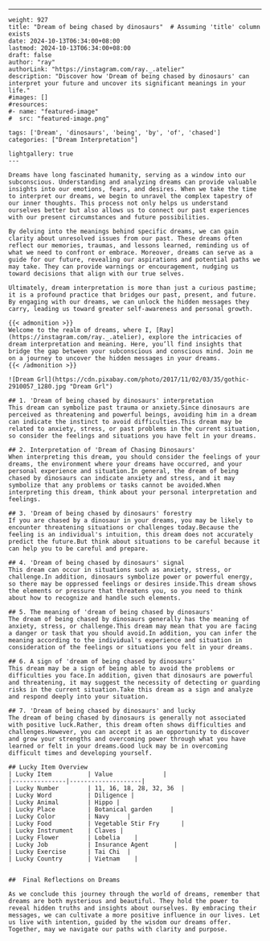 ---
    weight: 927
    title: "Dream of being chased by dinosaurs"  # Assuming 'title' column exists
    date: 2024-10-13T06:34:00+08:00
    lastmod: 2024-10-13T06:34:00+08:00
    draft: false
    author: "ray"
    authorLink: "https://instagram.com/ray._.atelier"
    description: "Discover how 'Dream of being chased by dinosaurs' can interpret your future and uncover its significant meanings in your life."
    #images: []
    #resources:
    #- name: "featured-image"
    #  src: "featured-image.png"
    
    tags: ['Dream', 'dinosaurs', 'being', 'by', 'of', 'chased']
    categories: ["Dream Interpretation"]
    
    lightgallery: true
    ---
    
    Dreams have long fascinated humanity, serving as a window into our subconscious. Understanding and analyzing dreams can provide valuable insights into our emotions, fears, and desires. When we take the time to interpret our dreams, we begin to unravel the complex tapestry of our inner thoughts. This process not only helps us understand ourselves better but also allows us to connect our past experiences with our present circumstances and future possibilities.
    
    By delving into the meanings behind specific dreams, we can gain clarity about unresolved issues from our past. These dreams often reflect our memories, traumas, and lessons learned, reminding us of what we need to confront or embrace. Moreover, dreams can serve as a guide for our future, revealing our aspirations and potential paths we may take. They can provide warnings or encouragement, nudging us toward decisions that align with our true selves.
    
    Ultimately, dream interpretation is more than just a curious pastime; it is a profound practice that bridges our past, present, and future. By engaging with our dreams, we can unlock the hidden messages they carry, leading us toward greater self-awareness and personal growth.
    
    {{< admonition >}}
    Welcome to the realm of dreams, where I, [Ray](https://instagram.com/ray._.atelier), explore the intricacies of dream interpretation and meaning. Here, you’ll find insights that bridge the gap between your subconscious and conscious mind. Join me on a journey to uncover the hidden messages in your dreams.
    {{< /admonition >}}
    
    ![Dream Grl](https://cdn.pixabay.com/photo/2017/11/02/03/35/gothic-2910057_1280.jpg "Dream Grl")
    
    ## 1. 'Dream of being chased by dinosaurs' interpretation
    This dream can symbolize past trauma or anxiety.Since dinosaurs are perceived as threatening and powerful beings, avoiding him in a dream can indicate the instinct to avoid difficulties.This dream may be related to anxiety, stress, or past problems in the current situation, so consider the feelings and situations you have felt in your dreams.
    
    ## 2. Interpretation of 'Dream of Chasing Dinosaurs'
    When interpreting this dream, you should consider the feelings of your dreams, the environment where your dreams have occurred, and your personal experience and situation.In general, the dream of being chased by dinosaurs can indicate anxiety and stress, and it may symbolize that any problems or tasks cannot be avoided.When interpreting this dream, think about your personal interpretation and feelings.
    
    ## 3. 'Dream of being chased by dinosaurs' forestry
    If you are chased by a dinosaur in your dreams, you may be likely to encounter threatening situations or challenges today.Because the feeling is an individual's intuition, this dream does not accurately predict the future.But think about situations to be careful because it can help you to be careful and prepare.
    
    ## 4. 'Dream of being chased by dinosaurs' signal
    This dream can occur in situations such as anxiety, stress, or challenge.In addition, dinosaurs symbolize power or powerful energy, so there may be oppressed feelings or desires inside.This dream shows the elements or pressure that threatens you, so you need to think about how to recognize and handle such elements.
    
    ## 5. The meaning of 'dream of being chased by dinosaurs'
    The dream of being chased by dinosaurs generally has the meaning of anxiety, stress, or challenge.This dream may mean that you are facing a danger or task that you should avoid.In addition, you can infer the meaning according to the individual's experience and situation in consideration of the feelings or situations you felt in your dreams.
    
    ## 6. A sign of 'dream of being chased by dinosaurs'
    This dream may be a sign of being able to avoid the problems or difficulties you face.In addition, given that dinosaurs are powerful and threatening, it may suggest the necessity of detecting or guarding risks in the current situation.Take this dream as a sign and analyze and respond deeply into your situation.
    
    ## 7. 'Dream of being chased by dinosaurs' and lucky
    The dream of being chased by dinosaurs is generally not associated with positive luck.Rather, this dream often shows difficulties and challenges.However, you can accept it as an opportunity to discover and grow your strengths and overcoming power through what you have learned or felt in your dreams.Good luck may be in overcoming difficult times and developing yourself.
    
    ## Lucky Item Overview
    | Lucky Item          | Value              |
    |---------------|--------------------|
    | Lucky Number        | 11, 16, 18, 28, 32, 36  |
    | Lucky Word          | Diligence |
    | Lucky Animal        | Hippo |
    | Lucky Place         | Botanical garden     |
    | Lucky Color         | Navy     |
    | Lucky Food          | Vegetable Stir Fry      |
    | Lucky Instrument    | Claves |
    | Lucky Flower        | Lobelia    |
    | Lucky Job           | Insurance Agent       |
    | Lucky Exercise      | Tai Chi  |
    | Lucky Country       | Vietnam    |
    
    
    ##  Final Reflections on Dreams
    
    As we conclude this journey through the world of dreams, remember that dreams are both mysterious and beautiful. They hold the power to reveal hidden truths and insights about ourselves. By embracing their messages, we can cultivate a more positive influence in our lives. Let us live with intention, guided by the wisdom our dreams offer. Together, may we navigate our paths with clarity and purpose.
    